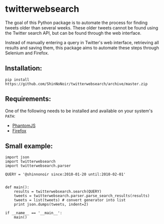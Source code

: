# twitterwebsearch
The goal of this Python package is to automate the process for finding tweets 
older than several weeks.
These older tweets cannot be found using the Twitter
search API, but can be found through the web interface.

Instead of manually entering a query in Twitter's web interface, retrieving all
results and saving them, this package aims to automate these steps through 
Selenium and Firefox.



## Installation:
    pip install https://github.com/ShinNoNoir/twitterwebsearch/archive/master.zip

## Requirements:
One of the following needs to be installed and available on your system's `PATH`:
 * [PhantomJS](http://phantomjs.org/)
 * [Firefox](https://www.mozilla.org/en-US/firefox/)

## Small example:

    import json
    import twitterwebsearch
    import twitterwebsearch.parser
    
    QUERY = '@shinnonoir since:2010-01-20 until:2010-02-01'
    
    
    def main():
        results = twitterwebsearch.search(QUERY)
        tweets = twitterwebsearch.parser.parse_search_results(results)
        tweets = list(tweets) # convert generator into list
        print json.dumps(tweets, indent=2)
    
    if __name__ == '__main__':
        main()






